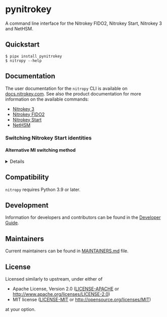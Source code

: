 # pynitrokey

A command line interface for the Nitrokey FIDO2, Nitrokey Start, Nitrokey 3 and NetHSM.

## Quickstart

```
$ pipx install pynitrokey
$ nitropy --help
```

## Documentation

The user documentation for the `nitropy` CLI is available on [docs.nitrokey.com](https://docs.nitrokey.com/software/nitropy/index.html). See also the product documentation for more information on the available commands:
- [Nitrokey 3](https://docs.nitrokey.com/nitrokey3/index.html)
- [Nitrokey FIDO2](https://docs.nitrokey.com/fido2/index.html)
- [Nitrokey Start](https://docs.nitrokey.com/start/index.html)
- [NetHSM](https://docs.nitrokey.com/nethsm/index.html)

### Switching Nitrokey Start identities

#### Alternative MI switching method

<details>

`pynitrokey` installation is not always possible, hence describing below alternative method to change the Identity on the Nitrokey Start. It suffices to have any CCID application installed, and send the following APDU `00 85 00 {ID}` (hex), where `ID` is in range `[0;2]`. After receiving this command Nitrokey Start will reboot with the selected identity.

Here is how to do it using GnuPG:
```text
# Setting ID to 2
$ gpg-connect-agent --hex "scd apdu  00 85 00 02" /bye
ERR 65539 Unknown version in packet <Unspecified source>

# Alternative error messsage
ERR 65572 Bad certificate <Unspecified source>
```

The error message here is expected due to immediate reboot of the device, and with losing the connection.

When the ID change is attempted to be done immediately, the following response could be received:
```
ERR 100663406 Card removed <SCD>
```
To restore the communication, either kill the `gpg-agent` or run `gpg --card-status` again.

Tip: alternative `gpg-connect-agent reloadagent /bye` is not sufficient.
</details>

## Compatibility

`nitropy` requires Python 3.9 or later.

## Development

Information for developers and contributors can be found in the [Developer Guide](./docs/developer-guide.rst).

## Maintainers

Current maintainers can be found in [MAINTAINERS.md](MAINTAINERS.md) file.

## License

Licensed similarly to upstream, under either of

- Apache License, Version 2.0 ([LICENSE-APACHE](LICENSE-APACHE) or
  http://www.apache.org/licenses/LICENSE-2.0)
- MIT license ([LICENSE-MIT](LICENSE-MIT) or http://opensource.org/licenses/MIT)

at your option.
